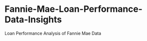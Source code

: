 # Fannie-Mae-Loan-Performance-Data-Insights
Loan Performance Analysis of Fannie Mae Data                                                                  
